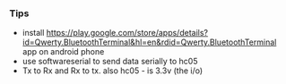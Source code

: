### Tips

- install https://play.google.com/store/apps/details?id=Qwerty.BluetoothTerminal&hl=en&rdid=Qwerty.BluetoothTerminal app on android phone
- use softwareserial to send data serially to hc05
- Tx to Rx and Rx to tx. also hc05 - is 3.3v (the i/o)
